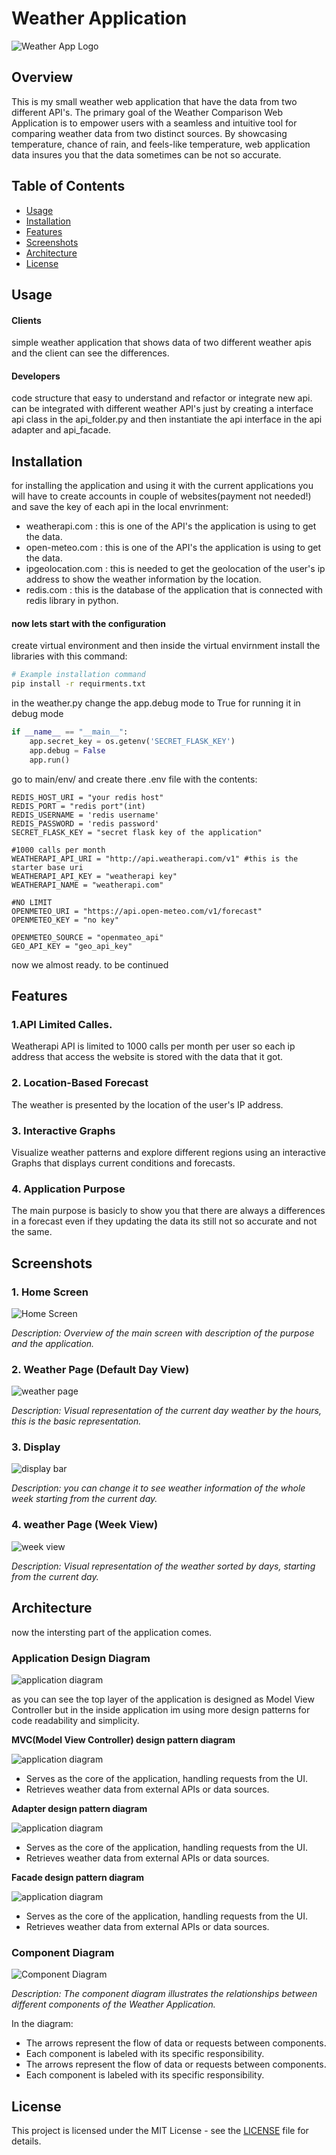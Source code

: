 # Weather Application

![Weather App Logo](path/to/your/logo.png)

## Overview
This is my small weather web application that have the data from two different API's.
The primary goal of the Weather Comparison Web Application is to empower users with a seamless and intuitive tool for comparing weather data from two distinct sources. By showcasing temperature, chance of rain, and feels-like temperature, web application data insures you that the data sometimes can be not so accurate.

## Table of Contents

- [Usage](#usage)
- [Installation](#installation)
- [Features](#features)
- [Screenshots](#screenshots)
- [Architecture](#architecture)
- [License](#license)

## Usage
#### Clients
simple weather application that shows data of two different weather apis and the client can see the differences.

#### Developers
code structure that easy to understand and refactor or integrate new api.
can be integrated with different weather API's just by creating a interface api class in the api_folder.py and then instantiate the api interface in the api adapter and api_facade.

## Installation

for installing the application and using it with the current applications you will have to create accounts in couple of websites(payment not needed!) and save the key of each api in 
the local envrinment:<br>
- weatherapi.com : this is one of the API's the application is using to get the data.
- open-meteo.com : this is one of the API's the application is using to get the data.
- ipgeolocation.com : this is needed to get the geolocation of the user's ip address to show the weather information by the location.
- redis.com : this is the database of the application that is connected with redis library in python.

#### now lets start with the configuration
create virtual environment and then inside the virtual envirnment install the libraries with this command:

```bash
# Example installation command
pip install -r requirments.txt
```

in the weather.py change the app.debug mode to True for running it in debug mode
```python
if __name__ == "__main__":
    app.secret_key = os.getenv('SECRET_FLASK_KEY')
    app.debug = False
    app.run()
```

go to main/env/ and create there .env file with the contents:

```.env
REDIS_HOST_URI = "your redis host"
REDIS_PORT = "redis port"(int)
REDIS_USERNAME = 'redis username'
REDIS_PASSWORD = 'redis password'
SECRET_FLASK_KEY = "secret flask key of the application"

#1000 calls per month
WEATHERAPI_API_URI = "http://api.weatherapi.com/v1" #this is the starter base uri
WEATHERAPI_API_KEY = "weatherapi key"
WEATHERAPI_NAME = "weatherapi.com"

#NO LIMIT
OPENMETEO_URI = "https://api.open-meteo.com/v1/forecast"
OPENMETEO_KEY = "no key"

OPENMETEO_SOURCE = "openmateo_api"
GEO_API_KEY = "geo_api_key"
```
now we almost ready.
to be continued


## Features
### 1.API Limited Calles.

Weatherapi API is limited to 1000 calls per month per user so each ip address that access the website is stored with the data that it got.

### 2. Location-Based Forecast

The weather is presented by the location of the user's IP address.

### 3. Interactive Graphs

Visualize weather patterns and explore different regions using an interactive Graphs that displays current conditions and forecasts.

### 4. Application Purpose

The main purpose is basicly to show you that there are always a differences in a forecast even if they updating the data its still not so accurate and not the same. 


## Screenshots

### 1. Home Screen

![Home Screen](screenshoots/first_page2.PNG)

*Description: Overview of the main screen with description of the purpose and the application.*

### 2. Weather Page (Default Day View)

![weather page](screenshots/5_day_forecast.png)

*Description: Visual representation of the current day weather by the hours, this is the basic representation.*

### 3. Display

![display bar](screenshots/interactive_map.png)

*Description: you can change it to see weather information of the whole week starting from the current day.*

### 4. weather Page (Week View)

![week view](screenshots/notifications.png)

*Description: Visual representation of the weather sorted by days, starting from the current day.*


## Architecture

now the intersting part of the application comes.

### Application Design Diagram

![application diagram](screenshots/interactive_map.png)

as you can see the top layer of the application is designed as Model View Controller but in the inside application im using more design patterns for code readability and simplicity.

**MVC(Model View Controller) design pattern diagram**

![application diagram](screenshots/interactive_map.png)

   - Serves as the core of the application, handling requests from the UI.
   - Retrieves weather data from external APIs or data sources.

**Adapter design pattern diagram**

![application diagram](screenshots/interactive_map.png)

   - Serves as the core of the application, handling requests from the UI.
   - Retrieves weather data from external APIs or data sources.

**Facade design pattern diagram**

![application diagram](screenshots/interactive_map.png)

   - Serves as the core of the application, handling requests from the UI.
   - Retrieves weather data from external APIs or data sources.


### Component Diagram

![Component Diagram](architecture/component_diagram.png)

*Description: The component diagram illustrates the relationships between different components of the Weather Application.*

In the diagram:

- The arrows represent the flow of data or requests between components.
- Each component is labeled with its specific responsibility.
- The arrows represent the flow of data or requests between components.
- Each component is labeled with its specific responsibility.


## License

This project is licensed under the MIT License - see the [LICENSE](LICENSE) file for details.

